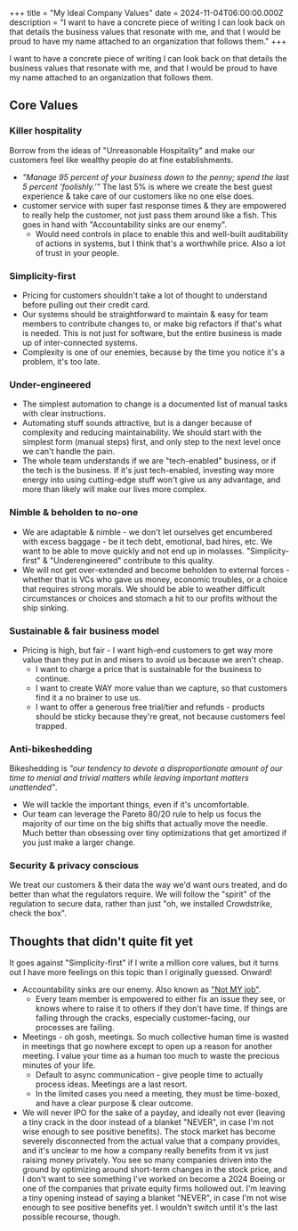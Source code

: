 +++
title = "My Ideal Company Values"
date = 2024-11-04T06:00:00.000Z
description = "I want to have a concrete piece of writing I can look back on that details the business values that resonate with me, and that I would be proud to have my name attached to an organization that follows them."
+++

I want to have a concrete piece of writing I can look back on that details the business values that resonate with me, and that I would be proud to have my name attached to an organization that follows them.

## Core Values

### Killer hospitality

Borrow from the ideas of "Unreasonable Hospitality" and make our customers feel like wealthy people do at fine establishments.

* *"Manage 95 percent of your business down to the penny; spend the last 5 percent ‘foolishly.’"* The last 5% is where we create the best guest experience & take care of our customers like no one else does.
* customer service with super fast response times & they are empowered to really help the customer, not just pass them around like a fish. This goes in hand with "Accountability sinks are our enemy".
  * Would need controls in place to enable this and well-built auditability of actions in systems, but I think that's a worthwhile price. Also a lot of trust in your people.

### Simplicity-first

* Pricing for customers shouldn't take a lot of thought to understand before pulling out their credit card.
* Our systems should be straightforward to maintain & easy for team members to contribute changes to, or make big refactors if that's what is needed. This is not just for software, but the entire business is made up of inter-connected systems.
* Complexity is one of our enemies, because by the time you notice it's a problem, it's too late.

### Under-engineered

* The simplest automation to change is a documented list of manual tasks with clear instructions.
* Automating stuff sounds attractive, but is a danger because of complexity and reducing maintainability. We should start with the simplest form (manual steps) first, and only step to the next level once we can't handle the pain.
* The whole team understands if we are "tech-enabled" business, or if the tech is the business. If it's just tech-enabled, investing way more energy into using cutting-edge stuff won't give us any advantage, and more than likely will make our lives more complex.

### Nimble & beholden to no-one

* We are adaptable & nimble - we don't let ourselves get encumbered with excess baggage - be it tech debt, emotional, bad hires, etc. We want to be able to move quickly and not end up in molasses. "Simplicity-first" & "Underengineered" contribute to this quality.
* We will not get over-extended and become beholden to external forces - whether that is VCs who gave us money, economic troubles, or a choice that requires strong morals. We should be able to weather difficult circumstances or choices and stomach a hit to our profits without the ship sinking.

### Sustainable & fair business model

* Pricing is high, but fair - I want high-end customers to get way more value than they put in and misers to avoid us because we aren't cheap.
  * I want to charge a price that is sustainable for the business to continue.
  * I want to create WAY more value than we capture, so that customers find it a no brainer to use us.
  * I want to offer a generous free trial/tier and refunds - products should be sticky because they're great, not because customers feel trapped.

### Anti-bikeshedding

Bikeshedding is *"our tendency to devote a disproportionate amount of our time to menial and trivial matters while leaving important matters unattended"*.

* We will tackle the important things, even if it's uncomfortable.
* Our team can leverage the Pareto 80/20 rule to help us focus the majority of our time on the big shifts that actually move the needle. Much better than obsessing over tiny optimizations that get amortized if you just make a larger change.

### Security & privacy conscious

We treat our customers & their data the way we'd want ours treated, and do better than what the regulators require. We will follow the "spirit" of the regulation to secure data, rather than just "oh, we installed Crowdstrike, check the box".

## Thoughts that didn't quite fit yet

It goes against "Simplicity-first" if I write a million core values, but it turns out I have more feelings on this topic than I originally guessed. Onward!

* Accountability sinks are our enemy. Also known as ["Not MY job"](https://www.reddit.com/r/NotMyJob/).
  * Every team member is empowered to either fix an issue they see, or knows where to raise it to others if they don't have time. If things are falling through the cracks, especially customer-facing, our processes are failing.
* Meetings - oh gosh, meetings. So much collective human time is wasted in meetings that go nowhere except to open up a reason for another meeting. I value your time as a human too much to waste the precious minutes of your life.
  * Default to async communication - give people time to actually process ideas. Meetings are a last resort.
  * In the limited cases you need a meeting, they must be time-boxed, and have a clear purpose & clear outcome.
* We will never IPO for the sake of a payday, and ideally not ever (leaving a tiny crack in the door instead of a blanket "NEVER", in case I'm not wise enough to see positive benefits). The stock market has become severely disconnected from the actual value that a company provides, and it's unclear to me how a company really benefits from it vs just raising money privately. You see so many companies driven into the ground by optimizing around short-term changes in the stock price, and I don't want to see something I've worked on become a 2024 Boeing or one of the companies that private equity firms hollowed out.  I'm leaving a tiny opening instead of saying a blanket "NEVER", in case I'm not wise enough to see positive benefits yet. I wouldn't switch until it's the last possible recourse, though.
